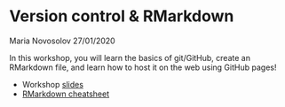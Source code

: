Version control & RMarkdown
================
Maria Novosolov
27/01/2020

In this workshop, you will learn the basics of git/GitHub, create an
RMarkdown file, and learn how to host it on the web using GitHub pages\!

  - Workshop
    [slides](https://globedatasci-ku.github.io/git-rmd/pres.html)  
  - [RMarkdown
    cheatsheet](https://www.rstudio.com/wp-content/uploads/2016/03/rmarkdown-cheatsheet-2.0.pdf)
